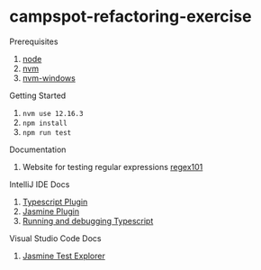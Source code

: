 # campspot-refactoring-exercise

Prerequisites
1. [node](https://nodejs.org/en/download/)
2. [nvm](https://docs.npmjs.com/downloading-and-installing-node-js-and-npm)
3. [nvm-windows](https://github.com/coreybutler/nvm-windows)

Getting Started
1. `nvm use 12.16.3`
2. `npm install`
3. `npm run test`

Documentation
1. Website for testing regular expressions [regex101](https://regex101.com/)

IntelliJ IDE Docs
1. [Typescript Plugin](https://www.jetbrains.com/help/idea/typescript-support.html)
1. [Jasmine Plugin](https://plugins.jetbrains.com/plugin/10449-jasmine)
1. [Running and debugging Typescript](https://www.jetbrains.com/help/idea/running-and-debugging-typescript.html)

Visual Studio Code Docs
1. [Jasmine Test Explorer](https://marketplace.visualstudio.com/items?itemName=hbenl.vscode-jasmine-test-adapter)
